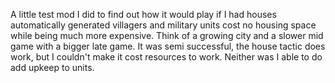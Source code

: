 A little test mod I did to find out how it would play if I had houses automatically generated villagers and military units cost no housing space while being much more expensive. Think of a growing city and a slower mid game with a bigger late game. It was semi successful, the house tactic does work, but I couldn't make it cost resources to work. Neither was I able to do add upkeep to units. 
